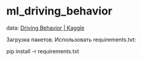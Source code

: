 # ml_driving_behavior

data: [Driving Behavior | Kaggle](https://www.kaggle.com/datasets/outofskills/driving-behavior)  

Загрузка пакетов. Использовать requirements.txt:   

pip install -r requirements.txt